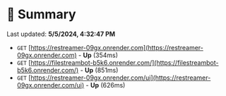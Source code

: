 # 📖 Summary
Last updated: **5/5/2024, 4:32:47 PM**

- `GET` [https://restreamer-09gx.onrender.com](https://restreamer-09gx.onrender.com) - **Up** (354ms)
- `GET` [https://filestreambot-b5k6.onrender.com/](https://filestreambot-b5k6.onrender.com/) - **Up** (851ms)
- `GET` [https://restreamer-09gx.onrender.com/ui](https://restreamer-09gx.onrender.com/ui) - **Up** (626ms)
